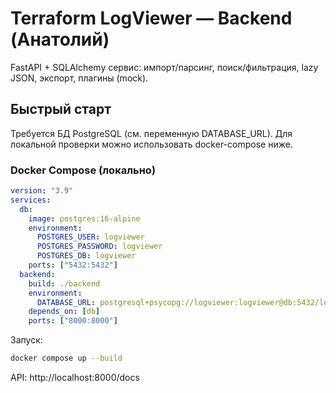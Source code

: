 
# Terraform LogViewer — Backend (Анатолий)

FastAPI + SQLAlchemy сервис: импорт/парсинг, поиск/фильтрация, lazy JSON, экспорт, плагины (mock).

## Быстрый старт
Требуется БД PostgreSQL (см. переменную DATABASE_URL). Для локальной проверки можно использовать docker-compose ниже.

### Docker Compose (локально)
```yaml
version: "3.9"
services:
  db:
    image: postgres:16-alpine
    environment:
      POSTGRES_USER: logviewer
      POSTGRES_PASSWORD: logviewer
      POSTGRES_DB: logviewer
    ports: ["5432:5432"]
  backend:
    build: ./backend
    environment:
      DATABASE_URL: postgresql+psycopg://logviewer:logviewer@db:5432/logviewer
    depends_on: [db]
    ports: ["8000:8000"]
```
Запуск:
```bash
docker compose up --build
```
API: http://localhost:8000/docs
